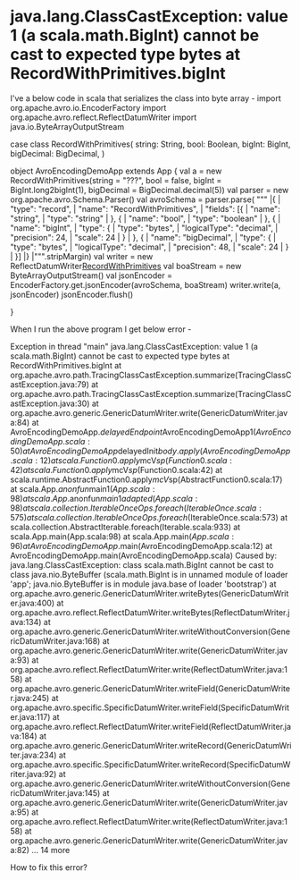 
# java.lang.ClassCastException: value 1 (a scala.math.BigInt) cannot be cast to expected type bytes at RecordWithPrimitives.bigInt

I've a below code in scala that serializes the class into byte array -
import org.apache.avro.io.EncoderFactory
import org.apache.avro.reflect.ReflectDatumWriter
import java.io.ByteArrayOutputStream

case class RecordWithPrimitives(
        string: String,
        bool: Boolean,
        bigInt: BigInt,
        bigDecimal: BigDecimal,
      )

object AvroEncodingDemoApp extends App {
  val a = new RecordWithPrimitives(string = "???", bool = false, bigInt = BigInt.long2bigInt(1), bigDecimal = BigDecimal.decimal(5))
  val parser = new org.apache.avro.Schema.Parser()
  val avroSchema = parser.parse(
    """
      |{
      | "type": "record",
      | "name": "RecordWithPrimitives",
      | "fields": [{
      |     "name": "string",
      |     "type": "string"
      | }, {
      |     "name": "bool",
      |     "type": "boolean"
      | }, {
      |     "name": "bigInt",
      |     "type": {
      |         "type": "bytes",
      |         "logicalType": "decimal",
      |         "precision": 24,
      |         "scale": 24
      |     }
      | }, {
      |     "name": "bigDecimal",
      |     "type": {
      |         "type": "bytes",
      |         "logicalType": "decimal",
      |         "precision": 48,
      |         "scale": 24
      |     }
      | }]
      |}
      |""".stripMargin)
  val writer = new ReflectDatumWriter[RecordWithPrimitives](avroSchema)
  val boaStream = new ByteArrayOutputStream()
  val jsonEncoder = EncoderFactory.get.jsonEncoder(avroSchema, boaStream)
  writer.write(a, jsonEncoder)
  jsonEncoder.flush()

}


When I run the above program I get below error -

Exception in thread "main" java.lang.ClassCastException: value 1 (a scala.math.BigInt) cannot be cast to expected type bytes at RecordWithPrimitives.bigInt
at org.apache.avro.path.TracingClassCastException.summarize(TracingClassCastException.java:79)
at org.apache.avro.path.TracingClassCastException.summarize(TracingClassCastException.java:30)
at org.apache.avro.generic.GenericDatumWriter.write(GenericDatumWriter.java:84)
at AvroEncodingDemoApp$.delayedEndpoint$AvroEncodingDemoApp$1(AvroEncodingDemoApp.scala:50)
at AvroEncodingDemoApp$delayedInit$body.apply(AvroEncodingDemoApp.scala:12)
at scala.Function0.apply$mcV$sp(Function0.scala:42)
at scala.Function0.apply$mcV$sp$(Function0.scala:42)
at scala.runtime.AbstractFunction0.apply$mcV$sp(AbstractFunction0.scala:17)
at scala.App.$anonfun$main$1(App.scala:98)
at scala.App.$anonfun$main$1$adapted(App.scala:98)
at scala.collection.IterableOnceOps.foreach(IterableOnce.scala:575)
at scala.collection.IterableOnceOps.foreach$(IterableOnce.scala:573)
at scala.collection.AbstractIterable.foreach(Iterable.scala:933)
at scala.App.main(App.scala:98)
at scala.App.main$(App.scala:96)
at AvroEncodingDemoApp$.main(AvroEncodingDemoApp.scala:12)
at AvroEncodingDemoApp.main(AvroEncodingDemoApp.scala)
Caused by: java.lang.ClassCastException: class scala.math.BigInt cannot be cast to class java.nio.ByteBuffer (scala.math.BigInt is in unnamed module of loader 'app'; java.nio.ByteBuffer is in module java.base of loader 'bootstrap')
at org.apache.avro.generic.GenericDatumWriter.writeBytes(GenericDatumWriter.java:400)
at org.apache.avro.reflect.ReflectDatumWriter.writeBytes(ReflectDatumWriter.java:134)
at org.apache.avro.generic.GenericDatumWriter.writeWithoutConversion(GenericDatumWriter.java:168)
at org.apache.avro.generic.GenericDatumWriter.write(GenericDatumWriter.java:93)
at org.apache.avro.reflect.ReflectDatumWriter.write(ReflectDatumWriter.java:158)
at org.apache.avro.generic.GenericDatumWriter.writeField(GenericDatumWriter.java:245)
at org.apache.avro.specific.SpecificDatumWriter.writeField(SpecificDatumWriter.java:117)
at org.apache.avro.reflect.ReflectDatumWriter.writeField(ReflectDatumWriter.java:184)
at org.apache.avro.generic.GenericDatumWriter.writeRecord(GenericDatumWriter.java:234)
at org.apache.avro.specific.SpecificDatumWriter.writeRecord(SpecificDatumWriter.java:92)
at org.apache.avro.generic.GenericDatumWriter.writeWithoutConversion(GenericDatumWriter.java:145)
at org.apache.avro.generic.GenericDatumWriter.write(GenericDatumWriter.java:95)
at org.apache.avro.reflect.ReflectDatumWriter.write(ReflectDatumWriter.java:158)
at org.apache.avro.generic.GenericDatumWriter.write(GenericDatumWriter.java:82)
... 14 more

How to fix this error?

        
